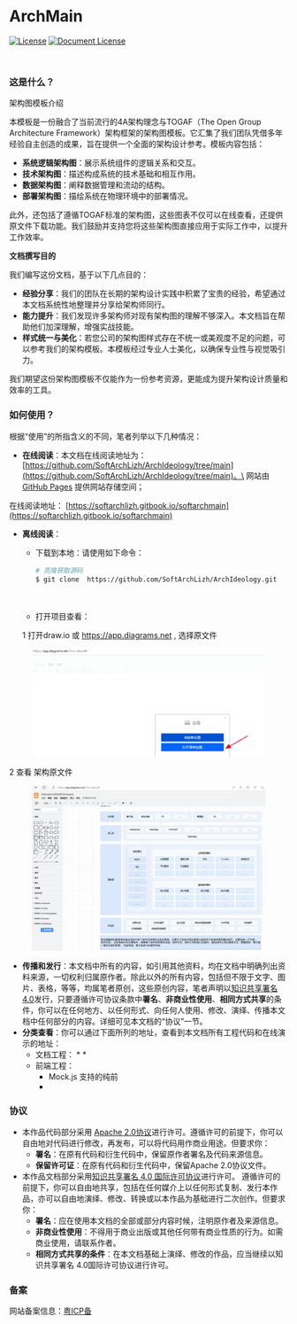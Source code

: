# ArchMain

[![License](https://raw.githubusercontent.com/fenixsoft/awesome-fenix/master/.vuepress/public/images/License-Apache.svg)](https://www.apache.org/licenses/LICENSE-2.0) [![Document License](https://raw.githubusercontent.com/fenixsoft/awesome-fenix/master/.vuepress/public/images/DocLicense-CC-red.svg)](https://creativecommons.org/licenses/by/4.0/)

```
 
```

### 这是什么？

架构图模板介绍

本模板是一份融合了当前流行的4A架构理念与TOGAF（The Open Group Architecture Framework）架构框架的架构图模板。它汇集了我们团队凭借多年经验自主创造的成果，旨在提供一个全面的架构设计参考。模板内容包括：

* **系统逻辑架构图**：展示系统组件的逻辑关系和交互。
* **技术架构图**：描述构成系统的技术基础和相互作用。
* **数据架构图**：阐释数据管理和流动的结构。
* **部署架构图**：描绘系统在物理环境中的部署情况。

此外，还包括了遵循TOGAF标准的架构图，这些图表不仅可以在线查看，还提供原文件下载功能。我们鼓励并支持您将这些架构图直接应用于实际工作中，以提升工作效率。

**文档撰写目的**

我们编写这份文档，基于以下几点目的：

* **经验分享**：我们的团队在长期的架构设计实践中积累了宝贵的经验，希望通过本文档系统性地整理并分享给架构师同行。
* **能力提升**：我们发现许多架构师对现有架构图的理解不够深入。本文档旨在帮助他们加深理解，增强实战技能。
* **样式统一与美化**：若您公司的架构图样式存在不统一或美观度不足的问题，可以参考我们的架构模板。本模板经过专业人士美化，以确保专业性与视觉吸引力。

我们期望这份架构图模板不仅能作为一份参考资源，更能成为提升架构设计质量和效率的工具。

### 如何使用？

根据“使用”的所指含义的不同，笔者列举以下几种情况：

* **在线阅读**：本文档在线阅读地址为：[https://github.com/SoftArchLizh/ArchIdeology/tree/main](https://github.com/SoftArchLizh/ArchIdeology/tree/main)。\
  网站由 [GitHub Pages](https://pages.github.com/) 提供网站存储空间；&#x20;

&#x20;     在线阅读地址： [https://softarchlizh.gitbook.io/softarchmain](https://softarchlizh.gitbook.io/softarchmain)



*   **离线阅读**：

    *   下载到本地：请使用如下命令：

        ```bash
        # 克隆获取源码
        $ git clone  https://github.com/SoftArchLizh/ArchIdeology.git  

         
        ```
    * 打开项目查看：

    &#x20;         1 打开draw.io 或  https://app.diagrams.net  ,  选择原文件

&#x20;                                    &#x20;

<div align="center">

<figure><img src=".gitbook/assets/image.png" alt="" width="563"><figcaption></figcaption></figure>

</div>

&#x20;                  2   查看  架构原文件&#x20;

&#x20;                        &#x20;

<figure><img src=".gitbook/assets/image (2).png" alt="" width="563"><figcaption></figcaption></figure>

&#x20;                &#x20;



* **传播和发行**：本文档中所有的内容，如引用其他资料，均在文档中明确列出资料来源，一切权利归属原作者。除此以外的所有内容，包括但不限于文字、图片、表格，等等，均属笔者原创，这些原创内容，笔者声明以[知识共享署名 4.0](http://creativecommons.org/licenses/by/4.0/)发行，只要遵循许可协议条款中**署名**、**非商业性使用**、**相同方式共享**的条件，你可以在任何地方、以任何形式、向任何人使用、修改、演绎、传播本文档中任何部分的内容。详细可见本文档的“协议”一节。
* **分类查看**：你可以通过下面所列的地址，查看到本文档所有工程代码和在线演示的地址：
  * 文档工程：
    *
    *
  * 前端工程：
    * Mock.js 支持的纯前
    *

### 协议

* 本作品代码部分采用 [Apache 2.0协议](https://www.apache.org/licenses/LICENSE-2.0)进行许可。遵循许可的前提下，你可以自由地对代码进行修改，再发布，可以将代码用作商业用途。但要求你：
  * **署名**：在原有代码和衍生代码中，保留原作者署名及代码来源信息。
  * **保留许可证**：在原有代码和衍生代码中，保留Apache 2.0协议文件。
* 本作品文档部分采用[知识共享署名 4.0 国际许可协议](http://creativecommons.org/licenses/by/4.0/)进行许可。 遵循许可的前提下，你可以自由地共享，包括在任何媒介上以任何形式复制、发行本作品，亦可以自由地演绎、修改、转换或以本作品为基础进行二次创作。但要求你：
  * **署名**：应在使用本文档的全部或部分内容时候，注明原作者及来源信息。
  * **非商业性使用**：不得用于商业出版或其他任何带有商业性质的行为。如需商业使用，请联系作者。
  * **相同方式共享的条件**：在本文档基础上演绎、修改的作品，应当继续以知识共享署名 4.0国际许可协议进行许可。

### 备案 <a href="#bei-an" id="bei-an"></a>

网站备案信息：[粤ICP备](http://beian.miit.gov.cn/)
